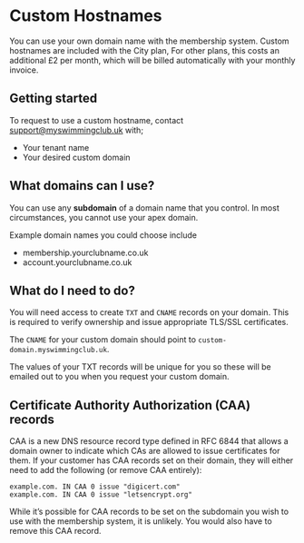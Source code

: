 # Custom Hostnames

You can use your own domain name with the membership system. Custom hostnames are included with the City plan, For other plans, this costs an additional £2 per month, which will be billed automatically with your monthly invoice.

## Getting started

To request to use a custom hostname, contact [support@myswimmingclub.uk](mailto:support@myswimmingclub.uk) with;

- Your tenant name
- Your desired custom domain

## What domains can I use?

You can use any **subdomain** of a domain name that you control. In most circumstances, you cannot use your apex domain.

Example domain names you could choose include

- membership.yourclubname.co.uk
- account.yourclubname.co.uk

## What do I need to do?

You will need access to create `TXT` and `CNAME` records on your domain. This is required to verify ownership and issue appropriate TLS/SSL certificates.

The `CNAME` for your custom domain should point to `custom-domain.myswimmingclub.uk`.

The values of your TXT records will be unique for you so these will be emailed out to you when you request your custom domain.

## Certificate Authority Authorization (CAA) records

CAA is a new DNS resource record type defined in RFC 6844
that allows a domain owner to indicate which CAs are allowed to issue certificates for them. If your customer has CAA records set on their domain, they will either need to add the following (or remove CAA entirely):

```
example.com. IN CAA 0 issue "digicert.com"
example.com. IN CAA 0 issue "letsencrypt.org"
```

While it’s possible for CAA records to be set on the subdomain you wish to use with the membership system, it is unlikely. You would also have to remove this CAA record.
